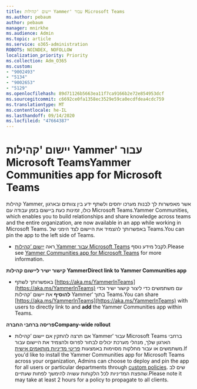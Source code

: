 ```yaml
---
title: יישום 'קהילות Yammer' עבור Microsoft Teams
ms.author: pebaum
author: pebaum
manager: mnirkhe
ms.audience: Admin
ms.topic: article
ms.service: o365-administration
ROBOTS: NOINDEX, NOFOLLOW
localization_priority: Priority
ms.collection: Adm_O365
ms.custom:
- "9002493"
- "5134"
- "9002653"
- "5129"
ms.openlocfilehash: 89d71126b5663ea11f7ca9166b2e72e854953dcf
ms.sourcegitcommit: c6692ce0fa1358ec3529e59ca0ecdfdea4cdc759
ms.translationtype: MT
ms.contentlocale: he-IL
ms.lasthandoff: 09/14/2020
ms.locfileid: "47664387"
---
```

# <a name="yammer-communities-app-for-microsoft-teams"></a><span data-ttu-id="2c1c8-102">יישום 'קהילות Yammer' עבור Microsoft Teams</span><span class="sxs-lookup"><span data-stu-id="2c1c8-102">Yammer Communities app for Microsoft Teams</span></span>

<span data-ttu-id="2c1c8-103">קהילות Yammer, אשר מאפשרות לך לבנות מערכו יחסים ולשתף ידע בין צוותים ובארגון כולו, זמינות כעת ביישום בזמן עבודה עם Microsoft Teams.</span><span class="sxs-lookup"><span data-stu-id="2c1c8-103">Yammer Communities, which enables you to build relationships and share knowledge across teams and the entire organization, are now available in an app while working in Microsoft Teams.</span></span> <span data-ttu-id="2c1c8-104">באפשרותך להצמיד את היישום לצד הימני של Teams.</span><span class="sxs-lookup"><span data-stu-id="2c1c8-104">You can pin the app to the left side of Teams.</span></span> 

- <span data-ttu-id="2c1c8-105">ראה [יישום ‘קהילות Yammer עבור Microsoft Teams](https://go.microsoft.com/fwlink/?linkid=2127757&clcid=0x409) לקבל מידע נוסף.</span><span class="sxs-lookup"><span data-stu-id="2c1c8-105">Please see [Yammer Communities app for Microsoft Teams](https://go.microsoft.com/fwlink/?linkid=2127757&clcid=0x409) for more information.</span></span>

<span data-ttu-id="2c1c8-106">**קישור ישיר ליישום קהילות Yammer**</span><span class="sxs-lookup"><span data-stu-id="2c1c8-106">**Direct link to Yammer Communities app**</span></span>

- <span data-ttu-id="2c1c8-107">באפשרותך לשתף [https://aka.ms/YammerInTeams](https://aka.ms/YammerInTeams) עם משתמשים כדי ליצור קישור ישיר וכדי **להוסיף** את יישום ‘קהילות Yammer‘ בתוך Teams.</span><span class="sxs-lookup"><span data-stu-id="2c1c8-107">You can share [https://aka.ms/YammerInTeams](https://aka.ms/YammerInTeams) with users to directly link to and **add** the Yammer Communities app within Teams.</span></span>

<span data-ttu-id="2c1c8-108">**פריסה ברחבי החברה**</span><span class="sxs-lookup"><span data-stu-id="2c1c8-108">**Company-wide rollout**</span></span>

- <span data-ttu-id="2c1c8-109">אם תרצה להתקין אם יישום ‘קהילות Yammer‘ עבור Microsoft Teams ברחבי הארגון שלך, מנהלי מערכת יכולים לבחור לפרוס ולהצמיד את היישום עבור משתמשים או עבור מחלקות מסוימות באמצעות [פריטי מדיניות מותאמים אישית](https://docs.microsoft.com/microsoftteams/manage-apps).</span><span class="sxs-lookup"><span data-stu-id="2c1c8-109">If you'd like to install the Yammer Communities app for Microsoft Teams across your organization, Admins can choose to deploy and pin the app for all users or particular departments through [custom policies](https://docs.microsoft.com/microsoftteams/manage-apps).</span></span> <span data-ttu-id="2c1c8-110">שים לב שהפצת המדיניות לכל הלקוחות עשויה להימשך לפחות שעתיים.</span><span class="sxs-lookup"><span data-stu-id="2c1c8-110">Please note it may take at least 2 hours for a policy to propagate to all clients.</span></span>
